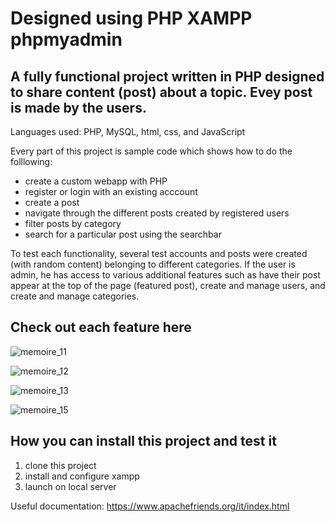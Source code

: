 # Designed using PHP XAMPP phpmyadmin

## A fully functional project written in PHP designed to share content (post) about a topic.  Evey post is made by the users.
Languages used: PHP, MySQL, html, css, and JavaScript

Every part of this project is sample code which shows how to do the folllowing:

* create a custom webapp with PHP
* register or login with an existing acccount
* create a post 
* navigate through the different posts created by registered users
* filter posts by category
* search for a particular post using the searchbar

To test each functionality, several test accounts and posts were created (with random content) belonging to different categories. If the user is admin, he has access to various additional features such as have their post appear at the top of the page (featured post), create and manage users, and create and manage categories. 

## Check out each feature here 

![memoire_11](https://user-images.githubusercontent.com/98499720/210410438-88d974f1-2ca6-484d-b1a4-1252d0e29863.gif)

![memoire_12](https://user-images.githubusercontent.com/98499720/210410446-eae5be6d-4f15-4ec2-a0a4-1255095b36db.gif)

![memoire_13](https://user-images.githubusercontent.com/98499720/210410470-8aed62cf-33a7-4b9f-818d-9a88cf446c0b.gif)

![memoire_15](https://user-images.githubusercontent.com/98499720/210410520-1f4ef1ac-36a7-44d5-a62f-eebe2622f8a7.gif)

## How you can install this project and test it
1. clone this project
2. install and configure xampp
3. launch on local server

Useful documentation: https://www.apachefriends.org/it/index.html
